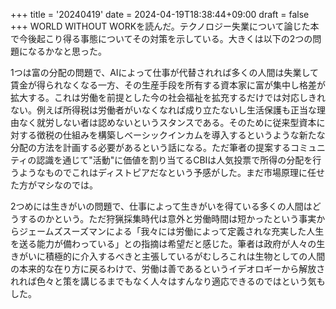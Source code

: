 +++
title = '20240419'
date = 2024-04-19T18:38:44+09:00
draft = false
+++
WORLD WITHOUT WORKを読んだ。テクノロジー失業について論じた本で今後起こり得る事態についてその対策を示している。大きくは以下の2つの問題になるかなと思った。  

1つは富の分配の問題で、AIによって仕事が代替されれば多くの人間は失業して賃金が得られなくなる一方、その生産手段を所有する資本家に富が集中し格差が拡大する。これは労働を前提とした今の社会福祉を拡充するだけでは対応しきれない。例えば所得税は労働者がいなくなれば成り立たないし生活保護も正当な理由なく就労しない者は認めないというスタンスである。そのために従来型資本に対する徴税の仕組みを構築しベーシックインカムを導入するというような新たな分配の方法を計画する必要があるという話になる。ただ筆者の提案するコミュニティの認識を通じて"活動"に価値を割り当てるCBIは人気投票で所得の分配を行うようなものでこれはディストピアだなという予感がした。まだ市場原理に任せた方がマシなのでは。  

2つめには生きがいの問題で、仕事によって生きがいを得ている多くの人間はどうするのかという。ただ狩猟採集時代は意外と労働時間は短かったという事実からジェームズスーズマンによる「我々には労働によって定義されな充実した人生を送る能力が備わっている」との指摘は希望だと感じた。筆者は政府が人々の生きがいに積極的に介入するべきと主張しているがむしろこれは生物としての人間の本来的な在り方に戻るわけで、労働は善であるというイデオロギーから解放されれば色々と策を講じるまでもなく人々はすんなり適応できるのではという気もした。
